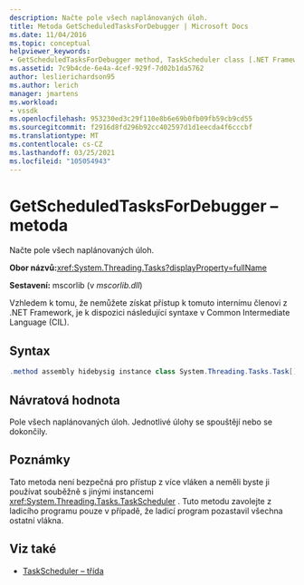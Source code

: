 ```yaml
---
description: Načte pole všech naplánovaných úloh.
title: Metoda GetScheduledTasksForDebugger | Microsoft Docs
ms.date: 11/04/2016
ms.topic: conceptual
helpviewer_keywords:
- GetScheduledTasksForDebugger method, TaskScheduler class [.NET Framework debug engines]
ms.assetid: 7c9b4cde-6e4a-4cef-929f-7d02b1da5762
author: leslierichardson95
ms.author: lerich
manager: jmartens
ms.workload:
- vssdk
ms.openlocfilehash: 953230ed3c29f110e8b6e69b0fb09fb59cb9cd55
ms.sourcegitcommit: f2916d8fd296b92cc402597d1d1eecda4f6cccbf
ms.translationtype: MT
ms.contentlocale: cs-CZ
ms.lasthandoff: 03/25/2021
ms.locfileid: "105054943"
---
```

# <a name="getscheduledtasksfordebugger-method"></a>GetScheduledTasksForDebugger – metoda
Načte pole všech naplánovaných úloh.

 **Obor názvů:**<xref:System.Threading.Tasks?displayProperty=fullName>

 **Sestavení:** mscorlib (v *mscorlib.dll*)

 Vzhledem k tomu, že nemůžete získat přístup k tomuto internímu členovi z .NET Framework, je k dispozici následující syntaxe v Common Intermediate Language (CIL).

## <a name="syntax"></a>Syntax

```csharp
.method assembly hidebysig instance class System.Threading.Tasks.Task[] GetScheduledTasksForDebugger() cil managed
```

## <a name="return-value"></a>Návratová hodnota
 Pole všech naplánovaných úloh. Jednotlivé úlohy se spouštějí nebo se dokončily.

## <a name="remarks"></a>Poznámky
 Tato metoda není bezpečná pro přístup z více vláken a neměli byste ji používat souběžně s jinými instancemi <xref:System.Threading.Tasks.TaskScheduler> . Tuto metodu zavolejte z ladicího programu pouze v případě, že ladicí program pozastavil všechna ostatní vlákna.

## <a name="see-also"></a>Viz také
- [TaskScheduler – třída](../../extensibility/debugger/taskscheduler-class-internal-members.md)
